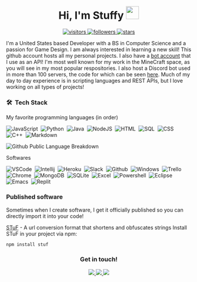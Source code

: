 <!--Header with wave-->
<h1 align="center"><b>Hi, I'm Stuffy </b><img src="https://media.giphy.com/media/hvRJCLFzcasrR4ia7z/giphy.gif" width="35"></h1>

<!--User data widgets-->
<p align="center">
  <a href="https://github.com/stuffyerface/">
    <img src="https://komarev.com/ghpvc/?username=stuffyerface" alt="visitors" />
  </a>
  <a href="https://github.com/stuffyerface/">
    <img src="https://img.shields.io/github/followers/stuffyerface.svg?style=social&label=Follow" alt="followers">
  </a>
  <a href="https://github.com/stuffyerface/">
    <img src="https://img.shields.io/badge/dynamic/json?&label=Total%20stars&query=%24.stars&url=https://api.github-star-counter.workers.dev/user/stuffyerface" alt="stars">
  </a>
</p>

<!--User Info-->
I'm a United States based Developer with a BS in Computer Science and a passion for Game Design. I am always interested in learning a new skill! This github account hosts all my personal projects. I also have a [bot account](https://github.com/stuffybot) that I use as an API! I'm most well known for my work in the MineCraft space, as you will see in my most popular respositories. I also host a Discord bot used in more than 100 servers, the code for which can be seen [here](https://github.com/stuffyerface/apbot). Much of my day to day experience is in scripting languages and REST APIs, but I love working on all types of projects!


### 🛠 &nbsp;Tech Stack

My favorite programming languages (in order)

<!--Widgets for languages-->
![JavaScript](https://img.shields.io/badge/JavaScript-F7DF1E?style=for-the-badge&logo=javascript&logoColor=black)&nbsp;
![Python](https://img.shields.io/badge/Python-3776AB?style=for-the-badge&logo=python&logoColor=white)&nbsp;
![Java](https://img.shields.io/badge/java-%23ED8B00.svg?style=for-the-badge&logo=openjdk&logoColor=white)&nbsp;
![NodeJS](https://img.shields.io/badge/Node.js-43853D?style=for-the-badge&logo=node.js&logoColor=white)&nbsp;
![HTML](https://img.shields.io/badge/HTML-239120?style=for-the-badge&logo=html5&logoColor=white)&nbsp;
![SQL](https://img.shields.io/badge/PostgreSQL-316192?style=for-the-badge&logo=postgresql&logoColor=white)&nbsp;
![CSS](https://img.shields.io/badge/CSS-239120?&style=for-the-badge&logo=css3&logoColor=white)&nbsp;
![C++](https://img.shields.io/badge/c++-%2300599C.svg?style=for-the-badge&logo=c%2B%2B&logoColor=white)&nbsp;
![Markdown](https://img.shields.io/badge/markdown-%23000000.svg?style=for-the-badge&logo=markdown&logoColor=white)&nbsp;

![Github Public Language Breakdown](https://github-readme-stats.vercel.app/api/top-langs/?username=stuffyerface&layout=compact&hide=procfile&size_weight=0.5&count_weight=0.5)

Softwares

<!--Software I use in order-->
![VSCode](https://img.shields.io/badge/Visual_Studio_Code-0078D4?style=for-the-badge&logo=visualstudio&logoColor=white)&nbsp;
![Intellij](https://img.shields.io/badge/IntelliJ_IDEA-000000.svg?style=for-the-badge&logo=intellij-idea&logoColor=white)&nbsp;
![Heroku](https://img.shields.io/badge/Heroku-430098?style=for-the-badge&logo=heroku&logoColor=white)&nbsp;
![Slack](https://img.shields.io/badge/Slack-4A154B?style=for-the-badge&logo=slack&logoColor=white)&nbsp;
![Github](https://img.shields.io/badge/GitHub-100000?style=for-the-badge&logo=github&logoColor=white)&nbsp;
![Windows](https://img.shields.io/badge/Windows-0078D6?style=for-the-badge&logo=windows&logoColor=white)&nbsp;
![Trello](https://img.shields.io/badge/Trello-0052CC?style=for-the-badge&logo=trello&logoColor=white)&nbsp;
![Chrome](https://img.shields.io/badge/Chrome-4285F4?style=for-the-badge&logo=Google-chrome&logoColor=white)&nbsp;
![MongoDB](https://img.shields.io/badge/MongoDB-4EA94B?style=for-the-badge&logo=mongodb&logoColor=white)&nbsp;
![SQLite](https://img.shields.io/badge/SQLite-07405E?style=for-the-badge&logo=sqlite&logoColor=white)&nbsp;
![Excel](https://img.shields.io/badge/Microsoft_Excel-217346?style=for-the-badge&logo=microsoft-excel&logoColor=white)&nbsp;
![Powershell](https://img.shields.io/badge/Powershell-2CA5E0?style=for-the-badge&logo=powershell&logoColor=white)&nbsp;
![Eclipse](https://img.shields.io/badge/Eclipse-2C2255?style=for-the-badge&logo=eclipse&logoColor=white)&nbsp;
![Emacs](https://img.shields.io/badge/Emacs-%237F5AB6.svg?&style=for-the-badge&logo=gnu-emacs&logoColor=white)&nbsp;
![Replit](https://img.shields.io/badge/replit-667881?style=for-the-badge&logo=replit&logoColor=white)&nbsp;


### Published software

Sometimes when I create software, I get it officially published so you can directly import it into your code!

<!--Things I've published-->
[STuF](https://github.com/stuffyerface/STuF) - A url conversion format that shortens and obfuscates strings
Install STuF in your project via npm:
```sh
npm install stuf
```

<!--Signature-->
<h3 align="center"><b>Get in touch!</b></h3>

<p align="center">
  <a href="https://discord.com/users/108359975536992256">
    <img src="https://img.shields.io/badge/Discord-7289DA?style=for-the-badge&logo=discord&logoColor=white" />
  </a>
  
  <a href="https://github.com/stuffyerface">
    <img src="https://img.shields.io/badge/GitHub-100000?style=for-the-badge&logo=github&logoColor=white" />
  </a>
  
  <a href="mailto:devstuffy@gmail.com">
    <img src="https://img.shields.io/badge/Gmail-D14836?style=for-the-badge&logo=gmail&logoColor=white" />
  </a>
  
</p>
